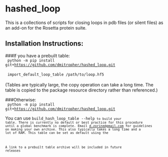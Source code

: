 # hashed_loop

This is a collections of scripts for closing loops in pdb files (or silent files) as an add-on for the Rosetta protein suite.

## Installation Instructions:

###If you have a prebuilt table:
<br/>
<code> python -m pip install git+https://github.com/dmitropher/hashed_loop.git </code><br/>
<code> import_default_loop_table /path/to/loop.hf5 </code><br/>
(Tables are typically large, the copy operation can take a long time. The table is copied to the package resource directory rather than referenced.)

###Otherwise:
<br/>
<code> python -m pip install git+https://github.com/dmitropher/hashed_loop.git </code>

You can use <code>build_hash_loop_table --help<code/> to build your table. There is currently no default or best practice for this procedure until a global benchmark is complete. Email d.zorine@gmail.com for guidelines on making your own archive. This also typically takes a long time and a lot of RAM. This table can be set as default using the 

A link to a prebuilt table archive will be included in future releases
